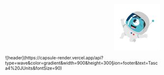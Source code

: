 
<p align="right">
<img src="/astronauto.gif" margin-right="-75%" width="150" height="150"/>
</p>
![header](https://capsule-render.vercel.app/api?type=wave&color=gradient&width=900&height=300&section=footer&text=Tasca4%20JUnits&fontSize=90)


